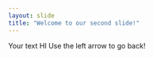 ```yaml
---
layout: slide
title: "Welcome to our second slide!"
---
```

Your text HI
Use the left arrow to go back!
